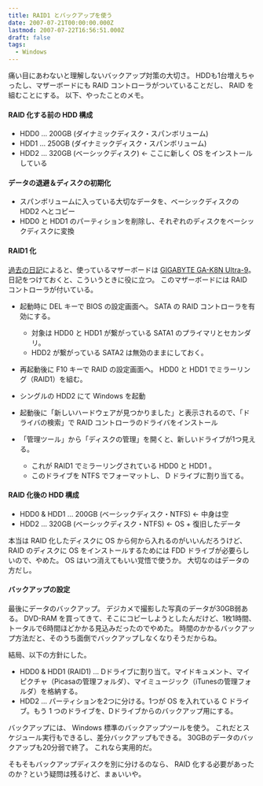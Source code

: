 ```yaml
---
title: RAID1 とバックアップを使う
date: 2007-07-21T00:00:00.000Z
lastmod: 2007-07-22T16:56:51.000Z
draft: false
tags:
  - Windows
---
```


痛い目にあわないと理解しないバックアップ対策の大切さ。 HDDも1台増えちゃったし、マザーボードにも RAID コントローラがついていることだし、 RAID を組むことにする。 以下、やったことのメモ。

#### RAID 化する前の HDD 構成

- HDD0 … 200GB (ダイナミックディスク・スパンボリューム)
- HDD1 … 250GB (ダイナミックディスク・スパンボリューム)
- HDD2 … 320GB (ベーシックディスク) ← ここに新しく OS をインストールしている

#### データの退避＆ディスクの初期化

- スパンボリュームに入っている大切なデータを、ベーシックディスクの HDD2 へとコピー
- HDD0 と HDD1 のパーティションを削除し、それぞれのディスクをベーシックディスクに変換

#### RAID1 化

[過去の日記](/posts/20050328/p01)によると、使っているマザーボードは [GIGABYTE GA-K8N Ultra-9](http://www.gigabyte.com.tw/Products/Motherboard/Products_Spec.aspx?ProductID=1868)。 日記をつけておくと、こういうときに役に立つ。 このマザーボードには RAID コントローラが付いている。

- 起動時に DEL キーで BIOS の設定画面へ。 SATA の RAID コントローラを有効にする。

  - 対象は HDD0 と HDD1 が繋がっている SATA1 のプライマリとセカンダリ。
  - HDD2 が繋がっている SATA2 は無効のままにしておく。

- 再起動後に F10 キーで RAID の設定画面へ。 HDD0 と HDD1 でミラーリング（RAID1）を組む。

- シングルの HDD2 にて Windows を起動

- 起動後に「新しいハードウェアが見つかりました」と表示されるので、「ドライバの検索」で RAID コントローラのドライバをインストール

- 「管理ツール」から「ディスクの管理」を開くと、新しいドライブが1つ見える。

  - これが RAID1 でミラーリングされている HDD0 と HDD1 。
  - このドライブを NTFS でフォーマットし、 D ドライブに割り当てる。

#### RAID 化後の HDD 構成

- HDD0 & HDD1 … 200GB (ベーシックディスク・NTFS) ← 中身は空
- HDD2 … 320GB (ベーシックディスク・NTFS) ← OS + 復旧したデータ

本当は RAID 化したディスクに OS から何から入れるのがいいんだろうけど、 RAID のディスクに OS をインストールするためには FDD ドライブが必要らしいので、やめた。 OS はいつ消えてもいい覚悟で使うか。 大切なのはデータの方だし。

#### バックアップの設定

最後にデータのバックアップ。 デジカメで撮影した写真のデータが30GB弱ある。 DVD-RAM を買ってきて、そこにコピーしようとしたんだけど、1枚1時間、トータルで6時間ほどかかる見込みだったのでやめた。 時間のかかるバックアップ方法だと、そのうち面倒でバックアップしなくなりそうだからね。

結局、以下の方針にした。

- HDD0 & HDD1 (RAID1) … Dドライブに割り当て。マイドキュメント、マイピクチャ（Picasaの管理フォルダ）、マイミュージック（iTunesの管理フォルダ）を格納する。
- HDD2 … パーティションを2つに分ける。1つが OS を入れている C ドライブ。もう 1 つのドライブを、Dドライブからのバックアップ用にする。

バックアップには、 Windows 標準のバックアップツールを使う。 これだとスケジュール実行もできるし、差分バックアップもできる。 30GBのデータのバックアップも20分弱で終了。 これなら実用的だ。

そもそもバックアップディスクを別に分けるのなら、 RAID 化する必要があったのか？という疑問は残るけど、まぁいいや。
